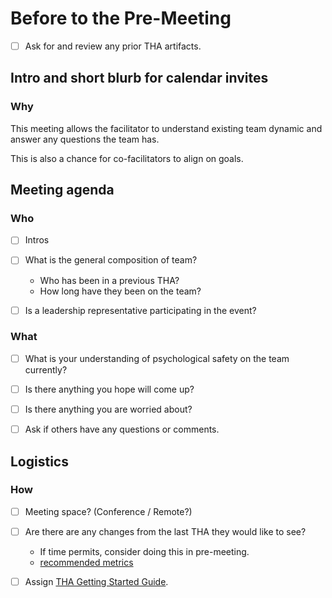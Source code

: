 # Before to the Pre-Meeting

- [ ] Ask for and review any prior THA artifacts.

## Intro and short blurb for calendar invites

### Why

This meeting allows the facilitator to understand existing team dynamic and answer any questions the team has.

This is also a chance for co-facilitators to align on goals.

## Meeting agenda

### Who

- [ ] Intros

- [ ] What is the general composition of team?
  - Who has been in a previous THA?
  - How long have they been on the team?

- [ ] Is a leadership representative participating in the event?

### What

- [ ] What is your understanding of psychological safety on the team currently?

- [ ] Is there anything you hope will come up?

- [ ] Is there anything you are worried about?

- [ ] Ask if others have any questions or comments.

## Logistics

### How

- [ ] Meeting space? (Conference / Remote?)

- [ ] Are there are any changes from the last THA they would like to see?
  - If time permits, consider doing this in pre-meeting.
  - [recommended metrics](https://docs.google.com/spreadsheets/d/1d98EX4P0dyl99Pd9jJN6nZ4QvBm0GIKhD2RZkgnF03w/edit#gid=1805229700)

- [ ] Assign [THA Getting Started Guide](https://docs.google.com/document/d/1h34W05UgqHF935SNWxZK8hoSBYK-w3-wBwSPPr1FpD8/edit).
